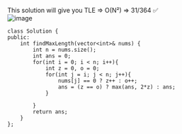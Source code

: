 This solution will give you TLE => O(N²) => 31/364 ✅    
![image](https://gist.github.com/assets/73538974/0b80cad1-a181-4f3c-8da5-1923365917d6)    
```
class Solution {
public:
    int findMaxLength(vector<int>& nums) {
        int n = nums.size();
        int ans = 0;
        for(int i = 0; i < n; i++){
            int z = 0, o = 0;
            for(int j = i; j < n; j++){
                nums[j] == 0 ? z++ : o++;
                ans = (z == o) ? max(ans, 2*z) : ans;
            }
            
        }
        return ans;
    }
};
```
